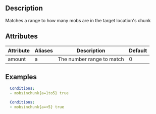## Description
Matches a range to how many mobs are in the target location's chunk


## Attributes
| Attribute | Aliases   | Description                                                          | Default |
|-----------|-----------|----------------------------------------------------------------------|---------|
| amount    | a         | The number range to match                                            | 0       |


## Examples
```yaml
  Conditions:
  - mobsinchunk{a=1to5} true
```

```yaml
  Conditions:
  - mobsinchunk{a=<5} true
```